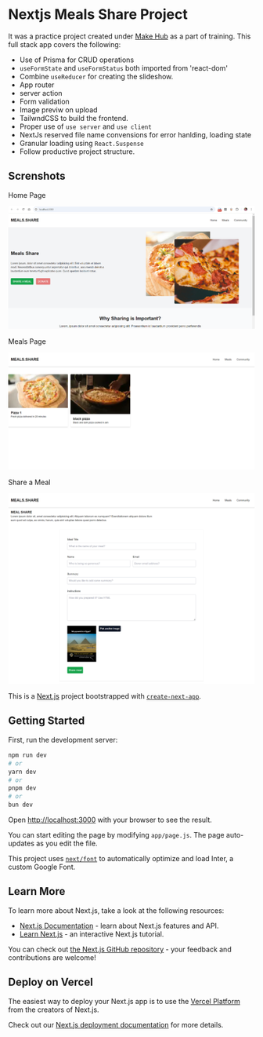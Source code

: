 # Nextjs Meals Share Project

It was a practice project created under [Make Hub](https://makehub.com.bd) as a part of training. This full stack app covers the following:

- Use of Prisma for CRUD operations
- `useFormState` and `useFormStatus` both imported from 'react-dom'
- Combine `useReducer` for creating the slideshow.
- App router
- server action
- Form validation
- Image previw on upload
- TailwndCSS to build the frontend.
- Proper use of `use server` and `use client`
- NextJs reserved file name convensions for error hanlding, loading state
- Granular loading using `React.Suspense`
- Follow productive project structure.

## Screnshots

Home Page

![Home Page](screenshots/1.png 'Home page')

Meals Page

![Meals Page](screenshots/2.png 'Meals page')

Share a Meal

![Share a meal Page](screenshots/3.png 'Share a meal page')

This is a [Next.js](https://nextjs.org/) project bootstrapped with [`create-next-app`](https://github.com/vercel/next.js/tree/canary/packages/create-next-app).

## Getting Started

First, run the development server:

```bash
npm run dev
# or
yarn dev
# or
pnpm dev
# or
bun dev
```

Open [http://localhost:3000](http://localhost:3000) with your browser to see the result.

You can start editing the page by modifying `app/page.js`. The page auto-updates as you edit the file.

This project uses [`next/font`](https://nextjs.org/docs/basic-features/font-optimization) to automatically optimize and load Inter, a custom Google Font.

## Learn More

To learn more about Next.js, take a look at the following resources:

- [Next.js Documentation](https://nextjs.org/docs) - learn about Next.js features and API.
- [Learn Next.js](https://nextjs.org/learn) - an interactive Next.js tutorial.

You can check out [the Next.js GitHub repository](https://github.com/vercel/next.js/) - your feedback and contributions are welcome!

## Deploy on Vercel

The easiest way to deploy your Next.js app is to use the [Vercel Platform](https://vercel.com/new?utm_medium=default-template&filter=next.js&utm_source=create-next-app&utm_campaign=create-next-app-readme) from the creators of Next.js.

Check out our [Next.js deployment documentation](https://nextjs.org/docs/deployment) for more details.
